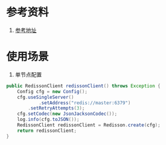 # 参考资料
1. [参考地址](https://github.com/redisson/redisson.wiki.git)

# 使用场景
1. 单节点配置
```java
public RedissonClient redissonClient() throws Exception {
    Config cfg = new Config();
    cfg.useSingleServer()
            .setAddress("redis://master:6379")
        .setRetryAttempts(3);
    cfg.setCodec(new JsonJacksonCodec());
    log.info(cfg.toJSON());
    RedissonClient redissonClient = Redisson.create(cfg);
    return redissonClient;
}
````
